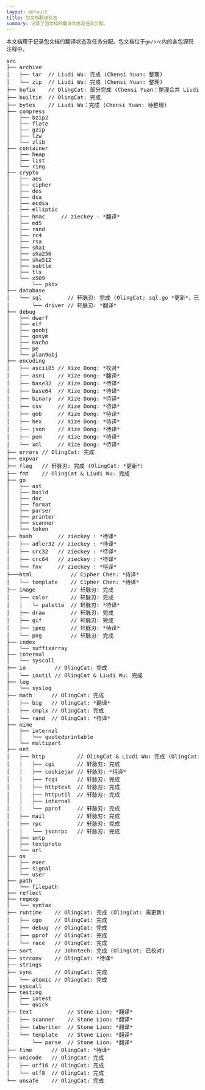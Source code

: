 ```yaml
---
layout: default
title: 包文档翻译状态
summary: 记录了包文档的翻译状态及任务分配。
---
```


本文档用于记录包文档的翻译状态及任务分配。包文档位于`go/src`内的各包源码注释中。

<pre>
src
├── archive
│   ├── tar  // Liudi Wu: 完成 (Chensi Yuan: 整理)
│   └── zip  // Liudi Wu: 完成 (Chensi Yuan: 整理)
├── bufio    // OlingCat: 部分完成 (Chensi Yuan：整理合并 Liudi Wu 翻译)
├── builtin  // OlingCat: 完成
├── bytes    // Liudi Wu：完成 (Chensi Yuan: 待整理)
├── compress
│   ├── bzip2
│   ├── flate
│   ├── gzip
│   ├── lzw
│   └── zlib
├── container
│   ├── heap
│   ├── list
│   └── ring
├── crypto
│   ├── aes
│   ├── cipher
│   ├── des
│   ├── dsa
│   ├── ecdsa
│   ├── elliptic
│   ├── hmac     // zieckey : *翻译*
│   ├── md5
│   ├── rand
│   ├── rc4
│   ├── rsa
│   ├── sha1
│   ├── sha256
│   ├── sha512
│   ├── subtle
│   ├── tls
│   └── x509
│       └── pkix
├── database
│   └── sql        // 轩脉刃: 完成 (OlingCat: sql.go *更新*，已标出TODO.)
│       └── driver // 轩脉刃: *翻译*
├── debug
│   ├── dwarf
│   ├── elf
│   ├── goobj
│   ├── gosym
│   ├── macho
│   ├── pe
│   └── plan9obj
├── encoding
│   ├── ascii85 // Xize Dong: *校对*
│   ├── asn1    // Xize Dong: *翻译*
│   ├── base32  // Xize Dong: *待译*
│   ├── base64  // Xize Dong: *待译*
│   ├── binary  // Xize Dong: *待译*
│   ├── csv     // Xize Dong: *待译*
│   ├── gob     // Xize Dong: *待译*
│   ├── hex     // Xize Dong: *待译*
│   ├── json    // Xize Dong: *待译*
│   ├── pem     // Xize Dong: *待译*
│   └── xml     // Xize Dong: *待译*
├── errors // OlingCat: 完成
├── expvar
├── flag   // 轩脉刃: 完成 (OlingCat: *更新*)
├── fmt    // OlingCat & Liudi Wu: 完成
├── go
│   ├── ast
│   ├── build
│   ├── doc
│   ├── format
│   ├── parser
│   ├── printer
│   ├── scanner
│   └── token
├── hash        // zieckey : *待译*
│   ├── adler32 // zieckey : *待译*
│   ├── crc32   // zieckey : *待译*
│   ├── crc64   // zieckey : *待译*
│   └── fnv     // zieckey : *待译*
├───html            // Cipher Chen: *待译*
│   └── template    // Cipher Chen: *待译*
├── image           // 轩脉刃: 完成
│   ├── color       // 轩脉刃: 完成
│   │   └─ palette  // 轩脉刃: *待译*
│   ├── draw        // 轩脉刃: 完成
│   ├── gif         // 轩脉刃: 完成
│   ├── jpeg        // 轩脉刃: *待译*
│   └── png         // 轩脉刃: 完成
├── index
│   └── suffixarray
├── internal
│   └── syscall
├── io         // OlingCat: 完成
│   └── ioutil // OlingCat & Liudi Wu: 完成
├── log
│   └── syslog
├── math      // OlingCat: 完成
│   ├── big   // OlingCat: *翻译*
│   ├── cmplx // OlingCat: 完成
│   └── rand  // OlingCat: *待译*
├── mime
│   ├── internal
│   │   └── quotedprintable
│   └── multipart
├── net
│   ├── http          // OlingCat & Liudi Wu: 完成 (OlingCat: 需整理)
│   │   ├── cgi       // 轩脉刃: 完成
│   │   ├── cookiejar // 轩脉刃: *待译*
│   │   ├── fcgi      // 轩脉刃: 完成
│   │   ├── httptest  // 轩脉刃: 完成
│   │   ├── httputil  // 轩脉刃: 完成
│   │   ├── internal
│   │   └── pprof     // 轩脉刃: 完成
│   ├── mail          // 轩脉刃: 完成
│   ├── rpc           // 轩脉刃: 完成
│   │   └── jsonrpc   // 轩脉刃: 完成
│   ├── smtp
│   ├── textproto
│   └── url
├── os
│   ├── exec
│   ├── signal
│   └── user
├── path
│   └── filepath
├── reflect
├── regexp
│   └── syntax
├── runtime    // OlingCat: 完成 (OlingCat: 需更新)
│   ├── cgo    // OlingCat: 完成
│   ├── debug  // OlingCat: 完成
│   ├── pprof  // OlingCat: 完成
│   └── race   // OlingCat: 完成
├── sort       // Johntech: 完成 (OlingCat: 已校对)
├── strconv    // OlingCat: *待译*
├── strings
├── sync       // OlingCat: 完成
│   └── atomic // OlingCat: 完成
├── syscall
├── testing
│   ├── iotest
│   └── quick
├── text           // Stone Lion: *翻译*
│   ├── scanner    // Stone Lion: *翻译*
│   ├── tabwriter  // Stone Lion: *翻译*
│   └── template   // Stone Lion: *翻译*
│       └── parse  // Stone Lion: *翻译*
├── time      // OlingCat: *待译*
├── unicode   // OlingCat: 完成
│   ├── utf16 // OlingCat: 完成
│   └── utf8  // OlingCat: 完成
└── unsafe    // OlingCat: 完成
</pre>

